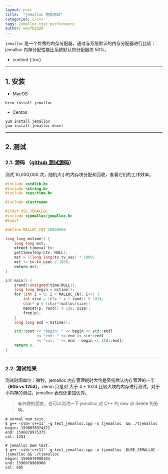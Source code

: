 ```yaml
---
layout: post
title:  "jemalloc 性能测试"
categories: c/c++
tags: jemalloc test performance
author: wenfh2020
---
```


`jemalloc` 是一个优秀的内存分配器，通过与系统默认的内存分配器进行比较：jemalloc 内存分配性能比系统默认的分配器快 50%。




* content
{:toc}

---

## 1. 安装

* MacOS

```shell
brew install jemalloc
```

* Centos

```shell
yum install jemalloc
yum install jemalloc-devel
```

---

## 2. 测试

### 2.1. 源码 （[github 测试源码](https://github.com/wenfh2020/c_test/blob/master/jemalloc/test_jemalloc.cpp)）

测试 10,000,000 次，随机大小的内存块分配和回收，查看它们的工作效率。

```c++
#include <stdlib.h>
#include <string.h>
#include <sys/time.h>

#include <iostream>

#ifdef USE_JEMALLOC
#include <jemalloc/jemalloc.h>
#endif

#define MALLOC_CNT 10000000

long long mstime() {
    long long mst;
    struct timeval tv;
    gettimeofday(&tv, NULL);
    mst = ((long long)tv.tv_sec) * 1000;
    mst += tv.tv_usec / 1000;
    return mst;
}

int main() {
    srand((unsigned)time(NULL));
    long long begin = mstime();
    for (int i = 0; i < MALLOC_CNT; i++) {
        int size = 1024 * 4 + rand() % 1024;
        char* p = (char*)malloc(size);
        memset(p, rand() % 128, size);
        free(p);
    }
    long long end = mstime();

    std::cout << "begin: " << begin << std::endl
              << "end: " << end << std::endl
              << "val: " << end - begin << std::endl;
    return 0;
}
```

---

### 2.2. 测试结果

测试时间单位：微秒，jemalloc 内存管理耗时大约是系统默认内存管理的一半 **（605 vs 1253）**。demo 只是对 大于 4 * 1024 比较大块的内存进行测试，对于小内存的测试，jemalloc 表现还更加优秀。

> 有兴趣的朋友，也可以测试一下 jemalloc 对 C++ 的 new 和 delete 的影响。

```shell
# normal mem test.
$ g++ -std='c++11' -g test_jemalloc.cpp -o tjemalloc  && ./tjemalloc
begin: 1596078974122
end: 1596078975375
val: 1253

# jemalloc mem test.
$ g++ -std='c++11' -g test_jemalloc.cpp -o tjemalloc -DUSE_JEMALLOC -ljemalloc && ./tjemalloc
begin: 1596078980303
end: 1596078980908
val: 605
```

